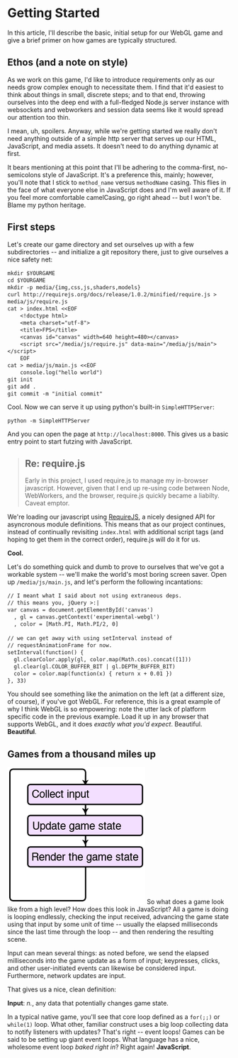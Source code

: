 # Getting Started

In this article, I'll describe the basic, initial setup for our WebGL game and give a brief primer
on how games are typically structured.

## Ethos (and a note on style)

As we work on this game, I'd like to introduce requirements only as our needs grow complex enough to
necessitate them. I find that it'd easiest to think about things in small, discrete steps; and to that
end, throwing ourselves into the deep end with a full-fledged Node.js server instance with websockets
and webworkers and session data seems like it would spread our attention too thin. 

I mean, uh, spoilers. Anyway, while we're getting started we really don't need anything outside of
a simple http server that serves up our HTML, JavaScript, and media assets. It doesn't need to do
anything dynamic at first.

It bears mentioning at this point that I'll be adhering to the comma-first, no-semicolons style of JavaScript.
It's a preference this, mainly; however, you'll note that I stick to `method_name` versus `methodName` 
casing. This flies in the face of what everyone else in JavaScript does and I'm well aware of it. If you
feel more comfortable camelCasing, go right ahead -- but I won't be. Blame my python heritage.

## First steps

Let's create our game directory and set ourselves up with a few subdirectories -- and initialize a git
repository there, just to give ourselves a nice safety net:

    mkdir $YOURGAME
    cd $YOURGAME
    mkdir -p media/{img,css,js,shaders,models}
    curl http://requirejs.org/docs/release/1.0.2/minified/require.js > media/js/require.js
    cat > index.html <<EOF
        <!doctype html>
        <meta charset="utf-8">
        <title>FPS</title>
        <canvas id="canvas" width=640 height=480></canvas>
        <script src="/media/js/require.js" data-main="/media/js/main"></script>
        EOF
    cat > media/js/main.js <<EOF
        console.log("hello world")
    git init
    git add .
    git commit -m "initial commit"

Cool. Now we can serve it up using python's built-in `SimpleHTTPServer`:

    python -m SimpleHTTPServer

And you can open the page at `http://localhost:8000`. This gives us a basic entry point to start futzing
with JavaScript.

> ## Re: require.js
> Early in this project, I used require.js to manage my in-browser javascript.
> However, given that I end up re-using code between Node, WebWorkers, and the browser,
> require.js quickly became a liabilty. Caveat emptor.

We're loading our javascript using [RequireJS](http://requirejs.org/), a nicely designed API for asyncronous
module definitions. This means that as our project continues, instead of continually revisiting `index.html`
with additional script tags (and hoping to get them in the correct order), require.js will do it for us.

**Cool.**

Let's do something quick and dumb to prove to ourselves that we've got a workable system -- we'll make the world's
most boring screen saver. Open up `/media/js/main.js`, and let's perform the following incantations:

    // I meant what I said about not using extraneous deps.
    // this means you, jQuery >:| 
    var canvas = document.getElementById('canvas')
      , gl = canvas.getContext('experimental-webgl')
      , color = [Math.PI, Math.PI/2, 0]

    // we can get away with using setInterval instead of
    // requestAnimationFrame for now.
    setInterval(function() {
      gl.clearColor.apply(gl, color.map(Math.cos).concat([1]))
      gl.clear(gl.COLOR_BUFFER_BIT | gl.DEPTH_BUFFER_BIT)
      color = color.map(function(x) { return x + 0.01 })
    }, 33)


<canvas id="canvas" class="imgleft" style="background:#CCC"></canvas>
<script type="text/javascript">
    // I meant what I said about not using extraneous deps.
    // this means you, jQuery >:| 
    var canvas = document.getElementById('canvas')
      , gl = canvas.getContext('experimental-webgl')
      , color = [Math.PI, Math.PI/2, 0]

    // we can get away with using setInterval instead of
    // requestAnimationFrame for now.
    setInterval(function() {
      gl.clearColor.apply(gl, color.map(Math.cos).concat([1]))
      gl.clear(gl.COLOR_BUFFER_BIT | gl.DEPTH_BUFFER_BIT)
      color = color.map(function(x) { return x + 0.01 })
    }, 33)
</script>

You should see something like the animation on the left (at a different size, of course), if you've got WebGL.
For reference, this is a great example of why I think WebGL is so empowering: note the utter lack of platform
specific code in the previous example. Load it up in any browser that supports WebGL, and it does 
*exactly what you'd expect*. Beautiful. **Beautiful**.

## Games from a thousand miles up

![plainright](/media/img/gameloop.png) So what does a game look like from a high level? How does this look in JavaScript?
All a game is doing is looping endlessly, checking the input received, advancing the game state using that input
by some unit of time -- usually the elapsed milliseconds since the last time through the loop -- and then rendering
the resulting scene.

Input can mean several things: as noted before, we send the elapsed milliseconds into the game update as a form of input;
keypresses, clicks, and other user-initiated events can likewise be considered input. Furthermore, network updates are input.

That gives us a nice, clean definition:

**Input**: *n.*, any data that potentially changes game state.

In a typical native game, you'll see that core loop defined as a `for(;;)` or `while(1)` loop. What other, familiar construct
uses a big loop collecting data to notify listeners with updates? That's right -- event loops! Games can be said to be setting
up giant event loops. What language has a nice, wholesome event loop *baked right in*? Right again! **JavaScript**.



